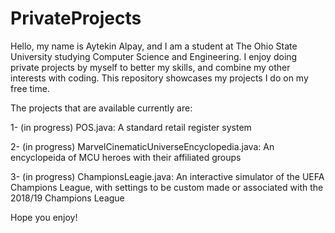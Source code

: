 # PrivateProjects
Hello, my name is Aytekin Alpay, and I am a student at The Ohio State University studying Computer Science and Engineering.
I enjoy doing private projects by myself to better my skills, and combine my other interests with coding.
This repository showcases my projects I do on my free time.

The projects that are available currently are:

1- (in progress) POS.java: A standard retail register system

2- (in progress) MarvelCinematicUniverseEncyclopedia.java: An encyclopeida of MCU heroes with their affiliated groups

3- (in progress) ChampionsLeagie.java: An interactive simulator of the UEFA Champions League, with settings to be custom made or associated with the 2018/19 Champions League

Hope you enjoy!
